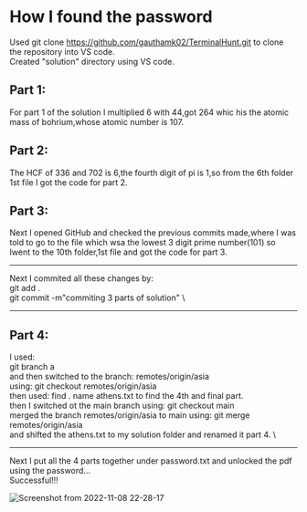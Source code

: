 # How I found the password
Used git clone https://github.com/gauthamk02/TerminalHunt.git to clone the repository into VS code. \
Created "solution" directory using VS code. 
## Part 1:
For part 1 of the solution I multiplied 6 with 44,got 264 whic his the atomic mass of bohrium,whose atomic number is 107.
## Part 2:
The HCF of 336 and 702 is 6,the fourth digit of pi is 1,so from the 6th folder 1st file I got the code for 
part 2.
## Part 3:
Next I opened GitHub and checked the previous commits made,where I was told to go to the file which wsa the 
lowest 3 digit prime number(101) so  Iwent to the 10th folder,1st file and got the code for part 3.
***
Next I commited all these changes by: \
git add . \
git commit -m"commiting 3 parts of solution" \
*** 
## Part 4:
I used: \
git branch a \
and then switched to the branch: remotes/origin/asia \
using: git checkout remotes/origin/asia \
then used: find . name athens.txt to find the 4th and final part. \
then I switched ot the main branch using: git checkout main \
merged the branch remotes/origin/asia to main using: git merge remotes/origin/asia \
and shifted the athens.txt to my solution folder and renamed it part 4. \
***
Next I put all the 4 parts together under password.txt and unlocked the pdf using the password... \
Successful!!!

![Screenshot from 2022-11-08 22-28-17](https://user-images.githubusercontent.com/112589278/200644640-c991992b-8707-4b97-83f5-e4c2d86e02ab.png)

